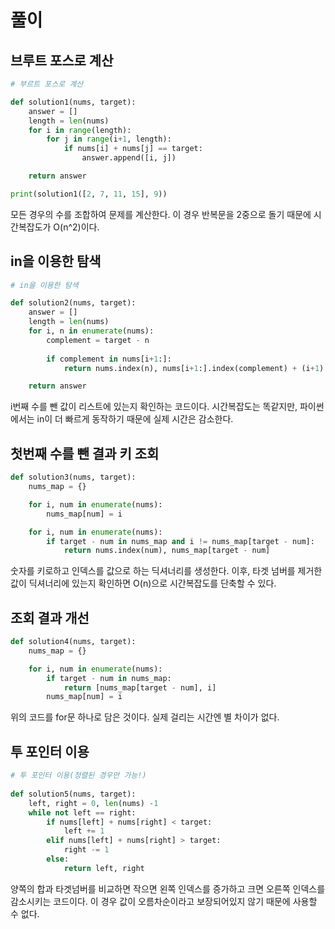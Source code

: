 # 풀이

## 브루트 포스로 계산

```python
# 부르트 포스로 계산

def solution1(nums, target):
    answer = []
    length = len(nums)
    for i in range(length):
        for j in range(i+1, length):
            if nums[i] + nums[j] == target:
                answer.append([i, j])

    return answer

print(solution1([2, 7, 11, 15], 9))
```

모든 경우의 수를 조합하여 문제를 계산한다. 이 경우 반복문을 2중으로 돌기 때문에 시간복잡도가 O(n^2)이다.

## in을 이용한 탐색

```python
# in을 이용한 탐색

def solution2(nums, target):
    answer = []
    length = len(nums)
    for i, n in enumerate(nums):
        complement = target - n
        
        if complement in nums[i+1:]:
            return nums.index(n), nums[i+1:].index(complement) + (i+1)

    return answer
```
i번째 수를 뺀 값이 리스트에 있는지 확인하는 코드이다. 시간복잡도는 똑같지만, 파이썬에서는 in이 더 빠르게 동작하기 때문에 실제 시간은 감소한다.

## 첫번째 수를 뺀 결과 키 조회

```python
def solution3(nums, target):
    nums_map = {}

    for i, num in enumerate(nums):
        nums_map[num] = i

    for i, num in enumerate(nums):
        if target - num in nums_map and i != nums_map[target - num]:
            return nums.index(num), nums_map[target - num]
```
숫자를 키로하고 인덱스를 값으로 하는 딕셔너리를 생성한다. 이후, 타겟 넘버를 제거한 값이 딕셔너리에 있는지 확인하면 O(n)으로 시간복잡도를 단축할 수 있다.

## 조회 결과 개선

```python
def solution4(nums, target):
    nums_map = {}

    for i, num in enumerate(nums):
        if target - num in nums_map:
            return [nums_map[target - num], i]
        nums_map[num] = i
```
위의 코드를 for문 하나로 담은 것이다. 실제 걸리는 시간엔 별 차이가 없다.

## 투 포인터 이용

```python
# 투 포인터 이용(정렬된 경우만 가능!)
    
def solution5(nums, target):
    left, right = 0, len(nums) -1
    while not left == right:
        if nums[left] + nums[right] < target:
            left += 1
        elif nums[left] + nums[right] > target:
            right -= 1
        else:
            return left, right
```
양쪽의 합과 타겟넘버를 비교하면 작으면 왼쪽 인덱스를 증가하고 크면 오른쪽 인덱스를 감소시키는 코드이다. 이 경우 값이 오름차순이라고 보장되어있지 않기 때문에 사용할 수 없다.